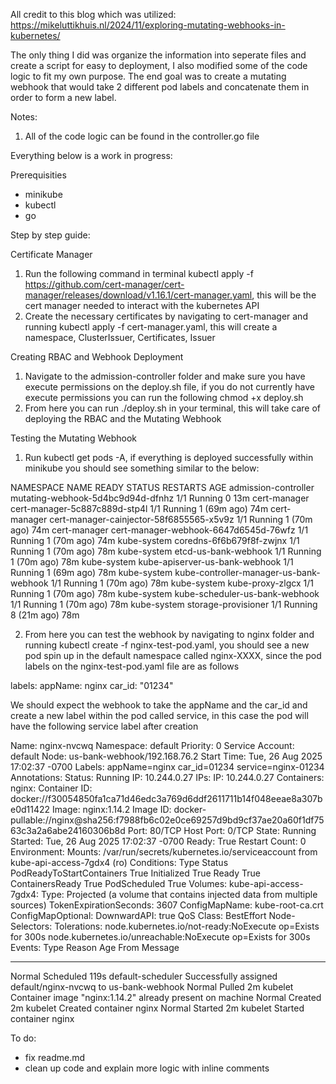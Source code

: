 All credit to this blog which was utilized: https://mikeluttikhuis.nl/2024/11/exploring-mutating-webhooks-in-kubernetes/

The only thing I did was organize the information into seperate files and create a script for easy to deployment, I also modified some of the code logic to fit my own purpose. The end goal was to create a mutating webhook that would take 2 different pod labels and concatenate them in order to form a new label. 

Notes:
1. All of the code logic can be found in the controller.go file

Everything below is a work in progress:

Prerequisities 
- minikube
- kubectl
- go

Step by step guide:

Certificate Manager 
1. Run the following command in terminal kubectl apply -f https://github.com/cert-manager/cert-manager/releases/download/v1.16.1/cert-manager.yaml, this will be the cert manager needed to interact with the kubernetes API
2. Create the necessary certificates by navigating to cert-manager and running kubectl apply -f cert-manager.yaml, this will create a namespace, ClusterIssuer, Certificates, Issuer

Creating RBAC and Webhook Deployment
1. Navigate to the admission-controller folder and make sure you have execute permissions on the deploy.sh file, if you do not currently have execute permissions you can run the following chmod +x deploy.sh
2. From here you can run ./deploy.sh in your terminal, this will take care of deploying the RBAC and the Mutating Webhook

Testing the Mutating Webhook
1. Run kubectl get pods -A, if everything is deployed successfully within minikube you should see something similar to the below:

NAMESPACE              NAME                                       READY   STATUS    RESTARTS      AGE
admission-controller   mutating-webhook-5d4bc9d94d-dfnhz          1/1     Running   0             13m
cert-manager           cert-manager-5c887c889d-stp4l              1/1     Running   1 (69m ago)   74m
cert-manager           cert-manager-cainjector-58f6855565-x5v9z   1/1     Running   1 (70m ago)   74m
cert-manager           cert-manager-webhook-6647d6545d-76wfz      1/1     Running   1 (70m ago)   74m
kube-system            coredns-6f6b679f8f-zwjnx                   1/1     Running   1 (70m ago)   78m
kube-system            etcd-us-bank-webhook                       1/1     Running   1 (70m ago)   78m
kube-system            kube-apiserver-us-bank-webhook             1/1     Running   1 (69m ago)   78m
kube-system            kube-controller-manager-us-bank-webhook    1/1     Running   1 (70m ago)   78m
kube-system            kube-proxy-zlgcx                           1/1     Running   1 (70m ago)   78m
kube-system            kube-scheduler-us-bank-webhook             1/1     Running   1 (70m ago)   78m
kube-system            storage-provisioner                        1/1     Running   8 (21m ago)   78m

2. From here you can test the webhook by navigating to nginx folder and running kubectl create -f nginx-test-pod.yaml, you should see a new pod spin up in the default namespace called nginx-XXXX, since the pod labels on the nginx-test-pod.yaml file are as follows

  labels:
    appName: nginx
    car_id: "01234"

We should expect the webhook to take the appName and the car_id and create a new label within the pod called service, in this case the pod will have the following service label after creation 

Name:             nginx-nvcwq
Namespace:        default
Priority:         0
Service Account:  default
Node:             us-bank-webhook/192.168.76.2
Start Time:       Tue, 26 Aug 2025 17:02:37 -0700
Labels:           appName=nginx
                  car_id=01234
                  service=nginx-01234
Annotations:      <none>
Status:           Running
IP:               10.244.0.27
IPs:
  IP:  10.244.0.27
Containers:
  nginx:
    Container ID:   docker://f30054850fa1ca71d46edc3a769d6ddf2611711b14f048eeae8a307be0d11422
    Image:          nginx:1.14.2
    Image ID:       docker-pullable://nginx@sha256:f7988fb6c02e0ce69257d9bd9cf37ae20a60f1df7563c3a2a6abe24160306b8d
    Port:           80/TCP
    Host Port:      0/TCP
    State:          Running
      Started:      Tue, 26 Aug 2025 17:02:37 -0700
    Ready:          True
    Restart Count:  0
    Environment:    <none>
    Mounts:
      /var/run/secrets/kubernetes.io/serviceaccount from kube-api-access-7gdx4 (ro)
Conditions:
  Type                        Status
  PodReadyToStartContainers   True
  Initialized                 True
  Ready                       True
  ContainersReady             True
  PodScheduled                True
Volumes:
  kube-api-access-7gdx4:
    Type:                    Projected (a volume that contains injected data from multiple sources)
    TokenExpirationSeconds:  3607
    ConfigMapName:           kube-root-ca.crt
    ConfigMapOptional:       <nil>
    DownwardAPI:             true
QoS Class:                   BestEffort
Node-Selectors:              <none>
Tolerations:                 node.kubernetes.io/not-ready:NoExecute op=Exists for 300s
                             node.kubernetes.io/unreachable:NoExecute op=Exists for 300s
Events:
  Type    Reason     Age   From               Message
  ----    ------     ----  ----               -------
  Normal  Scheduled  119s  default-scheduler  Successfully assigned default/nginx-nvcwq to us-bank-webhook
  Normal  Pulled     2m    kubelet            Container image "nginx:1.14.2" already present on machine
  Normal  Created    2m    kubelet            Created container nginx
  Normal  Started    2m    kubelet            Started container nginx


To do:
- fix readme.md
- clean up code and explain more logic with inline comments